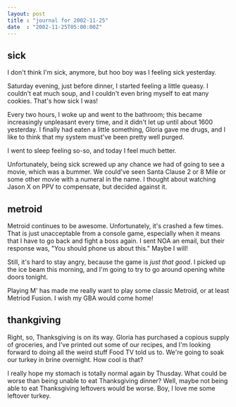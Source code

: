 ```yaml
---
layout: post
title : "journal for 2002-11-25"
date  : "2002-11-25T05:00:00Z"
---
```



## sick

I don't think I'm sick, anymore, but hoo boy was I feeling sick yesterday.

Saturday evening, just before dinner, I started feeling a little queasy.  I couldn't eat much soup, and I couldn't even bring myself to eat many cookies. That's how sick I was!

Every two hours, I woke up and went to the bathroom; this became increasingly unpleasant every time, and it didn't let up until about 1600 yesterday.  I finally had eaten a little something, Gloria gave me drugs, and I like to think that my system must've been pretty well purged.

I went to sleep feeling so-so, and today I feel much better.

Unfortunately, being sick screwed up any chance we had of going to see a movie, which was a bummer.  We could've seen Santa Clause 2 or 8 Mile or some other movie with a numeral in the name.  I thought about watching Jason X on PPV to compensate, but decided against it.

## metroid

Metroid continues to be awesome.  Unfortunately, it's crashed a few times. That is just unacceptable from a console game, especially when it means that I have to go back and fight a boss again.  I sent NOA an email, but their response was, "You should phone us about this."  Maybe I will!

Still, it's hard to stay angry, because the game is <em>just that good</em>.  I picked up the ice beam this morning, and I'm going to try to go around opening white doors tonight.

Playing M' has made me really want to play some classic Metroid, or at least Metriod Fusion.  I wish my GBA would come home!

## thankgiving

Right, so, Thanksgiving is on its way.  Gloria has purchased a copious supply of groceries, and I've printed out some of our recipes, and I'm looking forward to doing all the weird stuff Food TV told us to.  We're going to soak our turkey in brine overnight.  How cool is that?

I really hope my stomach is totally normal again by Thusday.  What could be worse than being unable to eat Thanksgiving dinner?  Well, maybe not being able to eat Thanksgiving leftovers would be worse.  Boy, I love me some leftover turkey.

